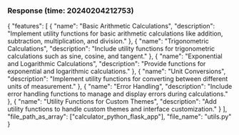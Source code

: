 ### Response (time: 20240204212753)

{
    "features": [
        {
            "name": "Basic Arithmetic Calculations",
            "description": "Implement utility functions for basic arithmetic calculations like addition, subtraction, multiplication, and division."
        },
        {
            "name": "Trigonometric Calculations",
            "description": "Include utility functions for trigonometric calculations such as sine, cosine, and tangent."
        },
        {
            "name": "Exponential and Logarithmic Calculations",
            "description": "Provide functions for exponential and logarithmic calculations."
        },
        {
            "name": "Unit Conversions",
            "description": "Implement utility functions for converting between different units of measurement."
        },
        {
            "name": "Error Handling",
            "description": "Include error handling functions to manage and display errors during calculations."
        },
        {
            "name": "Utility Functions for Custom Themes",
            "description": "Add utility functions to handle custom themes and interface customization."
        }
    ],
    "file_path_as_array": ["calculator_python_flask_app"],
    "file_name": "utils.py"
}